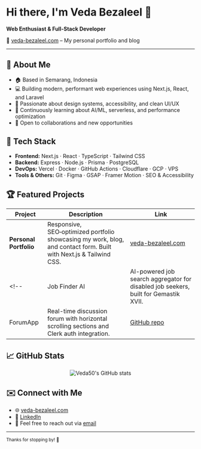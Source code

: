 <!--
  GitHub Profile README for Veda50
  Highlighting personal website: veda-bezaleel.com
-->

# Hi there, I'm Veda Bezaleel 👋

**Web Enthusiast & Full-Stack Developer**

🔗 [veda-bezaleel.com](https://veda-bezaleel.com) – My personal portfolio and blog

---

## 🚀 About Me

- 🏠 Based in Semarang, Indonesia
- 💻 Building modern, performant web experiences using Next.js, React, and Laravel
- 🎨 Passionate about design systems, accessibility, and clean UI/UX
- 🌱 Continuously learning about AI/ML, serverless, and performance optimization
- 🤝 Open to collaborations and new opportunities

## 🔧 Tech Stack

- **Frontend:** Next.js · React · TypeScript · Tailwind CSS
- **Backend:** Express · Node.js · Prisma · PostgreSQL
- **DevOps:** Vercel · Docker · GitHub Actions · Cloudflare · GCP · VPS
- **Tools & Others:** Git · Figma · GSAP · Framer Motion · SEO & Accessibility

## 🏆 Featured Projects

| Project | Description | Link |
| ------- | ----------- | ---- |
| **Personal Portfolio** | Responsive, SEO‑optimized portfolio showcasing my work, blog, and contact form. Built with Next.js & Tailwind CSS. | [veda-bezaleel.com](https://veda-bezaleel.com) |
<!-- | Job Finder AI | AI-powered job search aggregator for disabled job seekers, built for Gemastik XVII. | [GitHub repo](https://github.com/Veda50/job-finder-ai) |
| ForumApp | Real-time discussion forum with horizontal scrolling sections and Clerk auth integration. | [GitHub repo](https://github.com/Veda50/forum-app) | -->

## 📈 GitHub Stats

<p align="center">
  <img src="https://github-readme-stats.vercel.app/api?username=Veda50&show_icons=true&theme=blue-green" alt="Veda50's GitHub stats" />
</p>

## ✉️ Connect with Me

- 🌐 [veda-bezaleel.com](https://veda-bezaleel.com)
- 💼 [LinkedIn](https://www.linkedin.com/in/veda-bezaleel)
- 💬 Feel free to reach out via [email](mailto:veda@bezaleel.com)

---

<sub>Thanks for stopping by! 👋</sub>

<!--
**Veda50/Veda50** is a ✨ _special_ ✨ repository because its `README.md` (this file) appears on your GitHub profile.

Here are some ideas to get you started:

- 🔭 I’m currently working on ...
- 🌱 I’m currently learning ...
- 👯 I’m looking to collaborate on ...
- 🤔 I’m looking for help with ...
- 💬 Ask me about ...
- 📫 How to reach me: ...
- 😄 Pronouns: ...
- ⚡ Fun fact: ...
-->
